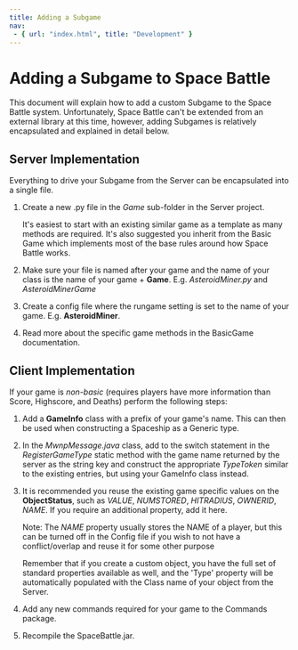 ```yaml
---
title: Adding a Subgame
nav:
 - { url: "index.html", title: "Development" }
---
```

Adding a Subgame to Space Battle
=====================

This document will explain how to add a custom Subgame to the Space Battle system.  Unfortunately, Space Battle can't be extended from an external library at this time, however, adding Subgames is relatively encapsulated and explained in detail below.

Server Implementation
--------------------------

Everything to drive your Subgame from the Server can be encapsulated into a single file.

1. Create a new .py file in the *Game* sub-folder in the Server project.

	It's easiest to start with an existing similar game as a template as many methods are required.  It's also suggested you inherit from the Basic Game which implements most of the base rules around how Space Battle works.

2. Make sure your file is named after your game and the name of your class is the name of your game + **Game**.  E.g. *AsteroidMiner.py* and *AsteroidMinerGame*

3. Create a config file where the rungame setting is set to the name of your game.  E.g. **AsteroidMiner**.

4. Read more about the specific game methods in the BasicGame documentation.

Client Implementation
-------------------------

If your game is *non-basic* (requires players have more information than Score, Highscore, and Deaths) perform the following steps:

1. Add a **GameInfo** class with a prefix of your game's name.  This can then be used when constructing a Spaceship as a Generic type.

2. In the *MwnpMessage.java* class, add to the switch statement in the *RegisterGameType* static method with the game name returned by the server as the string key and construct the appropriate *TypeToken* similar to the existing entries, but using your GameInfo class instead.

3.  It is recommended you reuse the existing game specific values on the **ObjectStatus**, such as *VALUE*, *NUMSTORED*, *HITRADIUS*, *OWNERID*, *NAME*.  If you require an additional property, add it here.  
  
	Note: The *NAME* property usually stores the NAME of a player, but this can be turned off in the Config file if you wish to not have a conflict/overlap and reuse it for some other purpose
	
	Remember that if you create a custom object, you have the full set of standard properties available as well, and the 'Type' property will be automatically populated with the Class name of your object from the Server.

4.  Add any new commands required for your game to the Commands package.

5. Recompile the SpaceBattle.jar.
